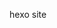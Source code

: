 <!--
 * @Author: your name
 * @Date: 2022-04-12 16:35:17
 * @LastEditTime: 2022-04-12 17:39:58
 * @LastEditors: Please set LastEditors
 * @Description: 打开koroFileHeader查看配置 进行设置: https://github.com/OBKoro1/koro1FileHeader/wiki/%E9%85%8D%E7%BD%AE
 * @FilePath: /doushen/README.md
-->
hexo site